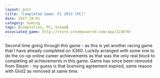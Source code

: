 ```yaml
---
layout: post
title: "Completed Game: F1 2013 (PC)"
date: 2017-18-01
category: Gaming
tags: [Completion, PC, Steam]
associated_game: http://store.steampowered.com/app/223670/
---
```


Second time going through this game - as this is yet another racing game that I have already completed on X360.
Luckily arranged with some one to do the co-op online career achievements as that was the only real block to completing all achievements in this game.
Game has since been removed from Steam - my guess is that licensing agreement expired, same reason with Grid2 as removed at same time.